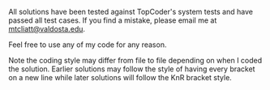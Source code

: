 All solutions have been tested against TopCoder's system tests and have passed
all test cases. If you find a mistake, please email me at
mtcliatt@valdosta.edu.

Feel free to use any of my code for any reason.

Note the coding style may differ from file to file depending on when I coded
the solution. Earlier solutions may follow the style of having every bracket
on a new line while later solutions will follow the KnR bracket style.
